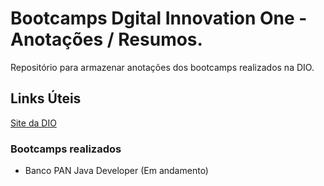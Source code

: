# Bootcamps Dgital Innovation One - Anotações / Resumos.
Repositório para armazenar anotações dos bootcamps realizados na DIO.

## Links Úteis
[Site da DIO](https://web.dio.me/home)

### Bootcamps realizados 
- Banco PAN Java Developer (Em andamento)
 
